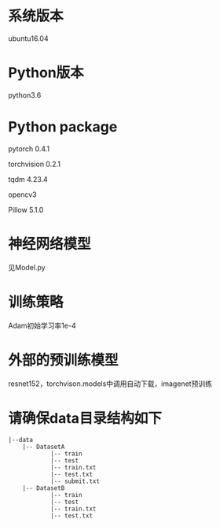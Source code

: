 # 系统版本

ubuntu16.04

# Python版本

python3.6

# Python package

pytorch 0.4.1

torchvision 0.2.1 

tqdm 4.23.4

opencv3 

Pillow 5.1.0

# 神经网络模型

见Model.py

# 训练策略

Adam初始学习率1e-4

# 外部的预训练模型

resnet152，torchvison.models中调用自动下载，imagenet预训练

# 请确保data目录结构如下
    |--data
        |-- DatasetA
                |-- train
                |-- test
                |-- train.txt
                |-- test.txt
                |-- submit.txt
        |-- DatasetB
                |-- train
                |-- test
                |-- train.txt
                |-- test.txt
